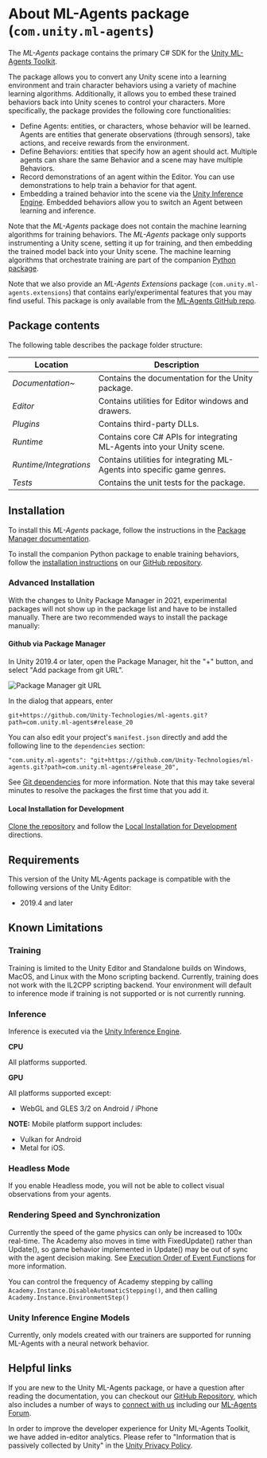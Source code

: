 # About ML-Agents package (`com.unity.ml-agents`)

The _ML-Agents_ package contains the primary C# SDK for the [Unity ML-Agents
Toolkit].

The package allows you to convert any Unity scene into a learning environment
and train character behaviors using a variety of machine learning algorithms.
Additionally, it allows you to embed these trained behaviors back into Unity
scenes to control your characters. More specifically, the package provides the
following core functionalities:

- Define Agents: entities, or characters, whose behavior will be learned. Agents
  are entities that generate observations (through sensors), take actions, and
  receive rewards from the environment.
- Define Behaviors: entities that specify how an agent should act. Multiple
  agents can share the same Behavior and a scene may have multiple Behaviors.
- Record demonstrations of an agent within the Editor. You can use
  demonstrations to help train a behavior for that agent.
- Embedding a trained behavior into the scene via the [Unity Inference Engine].
  Embedded behaviors allow you to switch an Agent between learning and
  inference.

Note that the _ML-Agents_ package does not contain the machine learning
algorithms for training behaviors. The _ML-Agents_ package only supports
instrumenting a Unity scene, setting it up for training, and then embedding the
trained model back into your Unity scene. The machine learning algorithms that
orchestrate training are part of the companion [Python package].

Note that we also provide an _ML-Agents Extensions_ package
(`com.unity.ml-agents.extensions`) that contains early/experimental features
that you may find useful. This package is only available from the [ML-Agents
GitHub repo].

## Package contents

The following table describes the package folder structure:

| **Location**           | **Description**                                                         |
| ---------------------- | ----------------------------------------------------------------------- |
| _Documentation~_       | Contains the documentation for the Unity package.                       |
| _Editor_               | Contains utilities for Editor windows and drawers.                      |
| _Plugins_              | Contains third-party DLLs.                                              |
| _Runtime_              | Contains core C# APIs for integrating ML-Agents into your Unity scene.  |
| _Runtime/Integrations_ | Contains utilities for integrating ML-Agents into specific game genres. |
| _Tests_                | Contains the unit tests for the package.                                |

<a name="Installation"></a>

## Installation

To install this _ML-Agents_ package, follow the instructions in the [Package
Manager documentation].

To install the companion Python package to enable training behaviors, follow the
[installation instructions] on our [GitHub repository].

### Advanced Installation
With the changes to Unity Package Manager in 2021, experimental packages will not show up in the package list and have to be installed manually. There are two recommended ways to install the package manually:

#### Github via Package Manager

In Unity 2019.4 or later, open the Package Manager, hit the "+" button, and select "Add package from git URL".

![Package Manager git URL](https://github.com/Unity-Technologies/ml-agents/blob/release_20_docs/docs/images/unity_package_manager_git_url.png)

In the dialog that appears, enter
 ```
git+https://github.com/Unity-Technologies/ml-agents.git?path=com.unity.ml-agents#release_20
```

You can also edit your project's `manifest.json` directly and add the following line to the `dependencies`
section:
```
"com.unity.ml-agents": "git+https://github.com/Unity-Technologies/ml-agents.git?path=com.unity.ml-agents#release_20",
```
See [Git dependencies](https://docs.unity3d.com/Manual/upm-git.html#subfolder) for more information. Note that this
may take several minutes to resolve the packages the first time that you add it.

#### Local Installation for Development

[Clone the repository](https://github.com/Unity-Technologies/ml-agents/tree/release_20_docs/docs/Installation.md#clone-the-ml-agents-toolkit-repository-optional) and follow the
[Local Installation for Development](https://github.com/Unity-Technologies/ml-agents/tree/release_20_docs/docs/Installation.md#advanced-local-installation-for-development-1)
directions.

## Requirements

This version of the Unity ML-Agents package is compatible with the following
versions of the Unity Editor:

- 2019.4 and later

## Known Limitations

### Training

Training is limited to the Unity Editor and Standalone builds on Windows, MacOS,
and Linux with the Mono scripting backend. Currently, training does not work
with the IL2CPP scripting backend. Your environment will default to inference
mode if training is not supported or is not currently running.

### Inference

Inference is executed via the
[Unity Inference Engine](https://docs.unity3d.com/Packages/com.unity.barracuda@latest/index.html).

**CPU**

All platforms supported.

**GPU**

All platforms supported except:

- WebGL and GLES 3/2 on Android / iPhone

**NOTE:** Mobile platform support includes:

- Vulkan for Android
- Metal for iOS.

### Headless Mode

If you enable Headless mode, you will not be able to collect visual observations
from your agents.

### Rendering Speed and Synchronization

Currently the speed of the game physics can only be increased to 100x real-time.
The Academy also moves in time with FixedUpdate() rather than Update(), so game
behavior implemented in Update() may be out of sync with the agent decision
making. See [Execution Order of Event Functions] for more information.

You can control the frequency of Academy stepping by calling
`Academy.Instance.DisableAutomaticStepping()`, and then calling
`Academy.Instance.EnvironmentStep()`

### Unity Inference Engine Models

Currently, only models created with our trainers are supported for running
ML-Agents with a neural network behavior.

## Helpful links

If you are new to the Unity ML-Agents package, or have a question after reading
the documentation, you can checkout our [GitHub Repository], which also includes
a number of ways to [connect with us] including our [ML-Agents Forum].

In order to improve the developer experience for Unity ML-Agents Toolkit, we have added in-editor analytics.
Please refer to "Information that is passively collected by Unity" in the
[Unity Privacy Policy](https://unity3d.com/legal/privacy-policy).

[unity ML-Agents Toolkit]: https://github.com/Unity-Technologies/ml-agents
[unity inference engine]: https://docs.unity3d.com/Packages/com.unity.barracuda@latest/index.html
[package manager documentation]: https://docs.unity3d.com/Manual/upm-ui-install.html
[installation instructions]: https://github.com/Unity-Technologies/ml-agents/blob/release_20_docs/docs/Installation.md
[github repository]: https://github.com/Unity-Technologies/ml-agents
[python package]: https://github.com/Unity-Technologies/ml-agents
[execution order of event functions]: https://docs.unity3d.com/Manual/ExecutionOrder.html
[connect with us]: https://github.com/Unity-Technologies/ml-agents#community-and-feedback
[ml-agents forum]: https://forum.unity.com/forums/ml-agents.453/
[ML-Agents GitHub repo]: https://github.com/Unity-Technologies/ml-agents/blob/release_20_docs/com.unity.ml-agents.extensions
